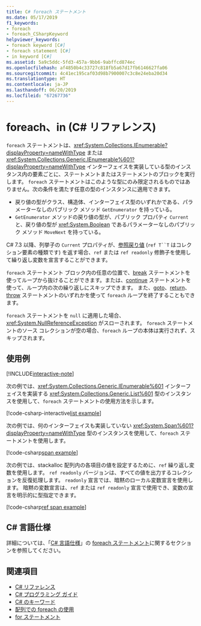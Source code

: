 ```yaml
---
title: C# foreach ステートメント
ms.date: 05/17/2019
f1_keywords:
- foreach
- foreach_CSharpKeyword
helpviewer_keywords:
- foreach keyword [C#]
- foreach statement [C#]
- in keyword [C#]
ms.assetid: 5a9c5ddc-5fd3-457a-9bb6-9abffcd874ec
ms.openlocfilehash: af4850b4c33727c818fb5a67d17fb6146627fa06
ms.sourcegitcommit: 4c41ec195caf03d98b7900007c3c8e24eba20d34
ms.translationtype: HT
ms.contentlocale: ja-JP
ms.lasthandoff: 06/20/2019
ms.locfileid: "67267736"
---
```

# <a name="foreach-in-c-reference"></a>foreach、in (C# リファレンス)

`foreach` ステートメントは、<xref:System.Collections.IEnumerable?displayProperty=nameWithType> または <xref:System.Collections.Generic.IEnumerable%601?displayProperty=nameWithType> インターフェイスを実装している型のインスタンス内の要素ごとに、ステートメントまたはステートメントのブロックを実行します。 `foreach` ステートメントはこのような型にのみ限定されるものではありません。次の条件を満たす任意の型のインスタンスに適用できます。

- 戻り値の型がクラス、構造体、インターフェイス型のいずれかである、パラメーターなしのパブリック メソッド `GetEnumerator` を持っている。
- `GetEnumerator` メソッドの戻り値の型が、パブリック プロパティ `Current` と、戻り値の型が <xref:System.Boolean> であるパラメーターなしのパブリック メソッド `MoveNext` を持っている。

C# 7.3 以降、列挙子の `Current` プロパティが、[参照戻り値](ref.md#reference-return-values) (`ref T``T` はコレクション要素の種類です) を返す場合、`ref` または `ref readonly` 修飾子を使用して繰り返し変数を宣言することができます。

`foreach` ステートメント ブロック内の任意の位置で、[break](break.md) ステートメントを使ってループから抜けることができます。または、[continue](continue.md) ステートメントを使って、ループ内の次の繰り返しにスキップできます。 また、[goto](goto.md)、[return](return.md)、[throw](throw.md) ステートメントのいずれかを使って `foreach` ループを終了することもできます。

`foreach` ステートメントを `null` に適用した場合、<xref:System.NullReferenceException> がスローされます。 `foreach` ステートメントのソース コレクションが空の場合、`foreach` ループの本体は実行されず、スキップされます。

## <a name="examples"></a>使用例

[!INCLUDE[interactive-note](~/includes/csharp-interactive-note.md)]

次の例では、<xref:System.Collections.Generic.IEnumerable%601> インターフェイスを実装する <xref:System.Collections.Generic.List%601> 型のインスタンスを使用して、`foreach` ステートメントの使用方法を示します。

[!code-csharp-interactive[list example](~/samples/snippets/csharp/keywords/IterationKeywordsExamples.cs#1)]

次の例では、何のインターフェイスも実装していない <xref:System.Span%601?displayProperty=nameWithType> 型のインスタンスを使用して、`foreach` ステートメントを使用します。

[!code-csharp[span example](~/samples/snippets/csharp/keywords/IterationKeywordsExamples.cs#2)]

次の例では、stackalloc 配列内の各項目の値を設定するために、`ref` 繰り返し変数を使用します。 `ref readonly` バージョンは、すべての値を出力するコレクションを反復処理します。 `readonly` 宣言では、暗黙のローカル変数宣言を使用します。 暗黙の変数宣言は、`ref` または `ref readonly` 宣言で使用でき、変数の宣言を明示的に型指定できます。

[!code-csharp[ref span example](~/samples/snippets/csharp/keywords/IterationKeywordsExamples.cs#RefSpan)]

## <a name="c-language-specification"></a>C# 言語仕様

詳細については、「[C# 言語仕様](../language-specification/index.md)」の [foreach ステートメント](~/_csharplang/spec/statements.md#the-foreach-statement)に関するセクションを参照してください。

## <a name="see-also"></a>関連項目

- [C# リファレンス](../index.md)
- [C# プログラミング ガイド](../../programming-guide/index.md)
- [C# のキーワード](index.md)
- [配列での foreach の使用](../../programming-guide/arrays/using-foreach-with-arrays.md)
- [for ステートメント](for.md)

